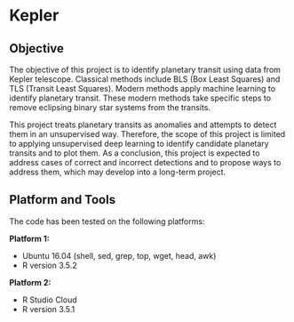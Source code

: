 # Kepler

## Objective

The objective of this project is to identify planetary transit using data from Kepler telescope. Classical methods include BLS (Box Least Squares) and TLS (Transit Least Squares). Modern methods apply machine learning to identify planetary transit. These modern methods take specific steps to remove eclipsing binary star systems from the transits.

This project treats planetary transits as anomalies and attempts to detect them in an unsupervised way. Therefore, the scope of this project is limited to applying unsupervised deep learning to identify candidate planetary transits and to plot them. As a conclusion, this project is expected to address cases of correct and incorrect detections and to propose ways to address them, which may develop into a long-term project.

## Platform and Tools

The code has been tested on the following platforms:

**Platform 1:**

- Ubuntu 16.04 (shell, sed, grep, top, wget, head, awk)
- R version 3.5.2

**Platform 2:**

- R Studio Cloud
- R version 3.5.1